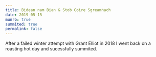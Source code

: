 ```yaml
---
title: Bidean nam Bian & Stob Coire Sgreamhach
date: 2019-05-15
munro: true
summited: true
permalink: false
---
```


After a failed winter attempt with Grant Elliot in 2018 I went back on a roasting hot day and sucessfully summited. 
